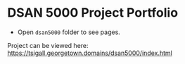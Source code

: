 # DSAN 5000 Project Portfolio
- Open `dsan5000` folder to see pages.

Project can be viewed here: https://tsigall.georgetown.domains/dsan5000/index.html
